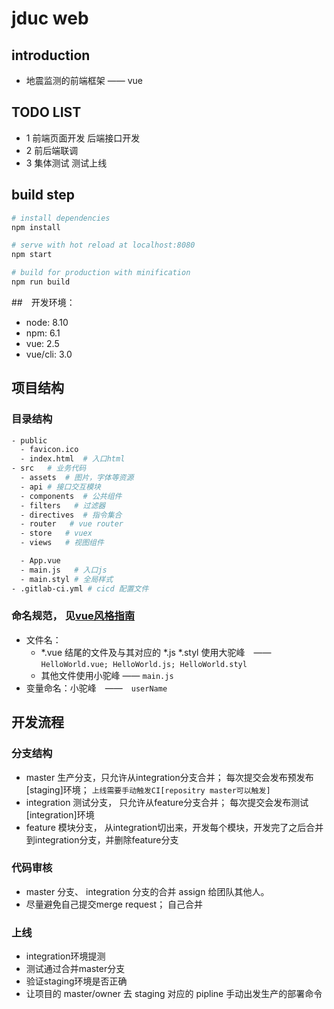 # jduc web

## introduction
- 地震监测的前端框架 —— vue

## TODO LIST
- 1 前端页面开发 后端接口开发
- 2 前后端联调
- 3 集体测试 测试上线

## build step

``` bash
# install dependencies
npm install

# serve with hot reload at localhost:8080
npm start

# build for production with minification
npm run build
```

##　开发环境：　
- node: 8.10
- npm: 6.1
- vue: 2.5
- vue/cli: 3.0

## 项目结构

### 目录结构
  ```bash
  - public
    - favicon.ico
    - index.html  # 入口html
  - src   # 业务代码
    - assets  # 图片，字体等资源
    - api # 接口交互模块
    - components  # 公共组件
    - filters   # 过滤器
    - directives  # 指令集合
    - router   # vue router
    - store   # vuex
    - views   # 视图组件

    - App.vue
    - main.js   # 入口js
    - main.styl # 全局样式
  - .gitlab-ci.yml # cicd 配置文件
  ```

### 命名规范， 见[vue风格指南](https://cn.vuejs.org/v2/style-guide/)
- 文件名：　
  - *.vue 结尾的文件及与其对应的 *.js *.styl 使用大驼峰　——　`HelloWorld.vue; HelloWorld.js; HelloWorld.styl`
  - 其他文件使用小驼峰 —— `main.js`
- 变量命名：小驼峰　——　`userName`

## 开发流程

### 分支结构
- master 生产分支，只允许从integration分支合并； 每次提交会发布预发布[staging]环境； `上线需要手动触发CI[repositry master可以触发]`
- integration 测试分支， 只允许从feature分支合并； 每次提交会发布测试[integration]环境
- feature 模块分支， 从integration切出来，开发每个模块，开发完了之后合并到integration分支，并删除feature分支

### 代码审核
- master 分支、 integration 分支的合并 assign 给团队其他人。
- 尽量避免自己提交merge request； 自己合并

### 上线
- integration环境提测
- 测试通过合并master分支
- 验证staging环境是否正确
- 让项目的 master/owner 去 staging 对应的 pipline 手动出发生产的部署命令
